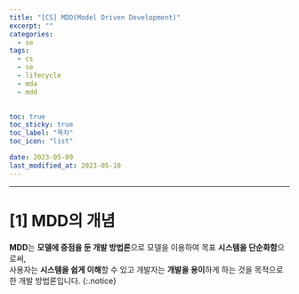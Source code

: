 ```yaml
---
title: "[CS] MDD(Model Driven Development)"
excerpt: ""
categories:
  - se
tags:
  - cs
  - se
  - lifecycle
  - mda
  - mdd

  
toc: true
toc_sticky: true
toc_label: "목차"
toc_icon: "list"

date: 2023-05-09
last_modified_at: 2023-05-10
---
```


- - - - - - - - - - - - - - - - - - - - - - - - - - - - - - - - - - - - - - - - - - - - - - - - - - - - - - - - - - - - 
# [1] MDD의 개념

**MDD**는 **모델에 중점을 둔 개발 방법론**으로 모델을 이용하여 목표 **시스템을 단순화함**으로써,<br>
사용자는 **시스템을 쉽게 이해**할 수 있고 개발자는 **개발을 용이**하게 하는 것을 목적으로 한 개발 방법론입니다.
{:.notice}
